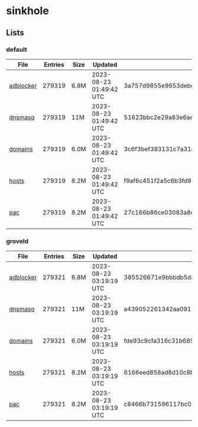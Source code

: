 # sinkhole

## Lists

### default

|File|Entries|Size|Updated|Hash|
|-|-|-|-|-|
|[adblocker](https://raw.githubusercontent.com/groveld/sinkhole/lists/default/adblocker.txt)|279319|6.8M|2023-08-23 01:49:42 UTC|3a757d9855e9653debd3c73bdd2f5c26d805cc8b43a0707af5402f586ad31a44|
|[dnsmasq](https://raw.githubusercontent.com/groveld/sinkhole/lists/default/dnsmasq.txt)|279319|11M|2023-08-23 01:49:42 UTC|51623bbc2e29a83e6ae279c3db1e894834f33f53ffec933fe91c04584bc6f0df|
|[domains](https://raw.githubusercontent.com/groveld/sinkhole/lists/default/domains.txt)|279319|6.0M|2023-08-23 01:49:42 UTC|3c6f3bef383131c7a31d6887a659c055b75793b9fcd5468893c46aa97e7524df|
|[hosts](https://raw.githubusercontent.com/groveld/sinkhole/lists/default/hosts.txt)|279319|8.2M|2023-08-23 01:49:42 UTC|f9af6c451f2a5c6b3fd98fa54455de4e1fb396372366b5c0145898f59f17b02c|
|[pac](https://raw.githubusercontent.com/groveld/sinkhole/lists/default/pac.txt)|279319|8.2M|2023-08-23 01:49:42 UTC|27c166b86ce03083a8c88e17a1bf322b835ea8509c0806d9afe42e5a1c34ad07|

### groveld

|File|Entries|Size|Updated|Hash|
|-|-|-|-|-|
|[adblocker](https://raw.githubusercontent.com/groveld/sinkhole/lists/groveld/adblocker.txt)|279321|6.8M|2023-08-23 03:19:19 UTC|385526671e9bbbdb5d88961202a0470033405e6828c49f11888124ca42ebc18b|
|[dnsmasq](https://raw.githubusercontent.com/groveld/sinkhole/lists/groveld/dnsmasq.txt)|279321|11M|2023-08-23 03:19:19 UTC|a439052261342aa09171a7f3906210a3996380893d4a3b39759838c8dac1f0cd|
|[domains](https://raw.githubusercontent.com/groveld/sinkhole/lists/groveld/domains.txt)|279321|6.0M|2023-08-23 03:19:19 UTC|fde93c9cfa316c31b6856addb814c50f5e8808d131216811c79d86c1a4f906df|
|[hosts](https://raw.githubusercontent.com/groveld/sinkhole/lists/groveld/hosts.txt)|279321|8.2M|2023-08-23 03:19:19 UTC|6166eed858ad8d10c8bd16044b68e8fed14c6a44f63e9c4472ab8e260ba6b8d6|
|[pac](https://raw.githubusercontent.com/groveld/sinkhole/lists/groveld/pac.txt)|279321|8.2M|2023-08-23 03:19:19 UTC|c8466b731596117bc020b223e0908268ab84929ae6d4d04a88901c5acb78f37e|

